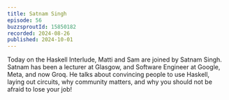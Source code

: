 ```yaml
---
title: Satnam Singh
episode: 56
buzzsproutId: 15850182
recorded: 2024-08-26
published: 2024-10-01
---
```

Today on the Haskell Interlude, Matti and Sam are joined by Satnam Singh. Satnam has been a lecturer at Glasgow, and Software Engineer at Google, Meta, and now Groq. He talks about convincing people to use Haskell, laying out circuits, why community matters, and why you should not be afraid to lose your job!
